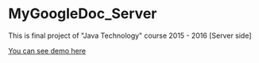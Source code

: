 # MyGoogleDoc_Server
This is final project of "Java Technology" course 2015 - 2016 [Server side]

[You can see demo here](https://www.youtube.com/watch?v=_DZ1U2phAMA&feature=youtu.be)
